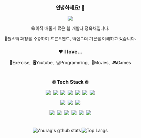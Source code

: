 <div align="center">
<h3> 안녕하세요! 👋</h3>
<p>
  <a href="https://nsw99.modoo.at/" target="_blank"><img src="https://img.shields.io/badge/PORTFOLIO-13AFF0?style=flat&logo=4chan&logoColor=white"/></a>
<!--   <img src="https://img.shields.io/badge/{내용}-{배경 색깔}?style={스타일}&logo={로고이름}&logoColor={로고 색깔}"/> -->
  
</p>
<p>😆아직 배울게 많은 웹 개발자 정욱채입니다.</p>
<p>💼풀스택 과정을 수강하여 프론트엔드, 백엔드의 기본을 이해하고 있습니다.</p>

 
<h3>❤️ I love...</h3>
<p>💪Exercise,&nbsp;&nbsp;🖥Youtube,&nbsp;&nbsp;💻Programming,&nbsp;&nbsp;🎥Movies,&nbsp;&nbsp;🎮Games</p>
  
#
<h3>🔥 Tech Stack 🔥</h3>
<p><img src="https://img.shields.io/badge/HTML5-E34F26?style=flat&logo=html5&logoColor=white"/>&nbsp;&nbsp;<img src="https://img.shields.io/badge/CSS3-1572B6?style=flat&logo=css3&logoColor=white"/>&nbsp;&nbsp;<img src="https://img.shields.io/badge/Scss-green?style=flat&logo=Sass&logoColor=CC6699"/>&nbsp;&nbsp;<img src="https://img.shields.io/badge/JavaScript-gray?style=flat&logo=JavaScript&logoColor=F7DF1E"/>&nbsp;&nbsp;<img src="https://img.shields.io/badge/React-white?style=flat&logo=React&logoColor=61DAFB"/>&nbsp;&nbsp;<img src="https://img.shields.io/badge/TypeScript-3178C6?style=flat&logo=TypeScript&logoColor=white"/>&nbsp;&nbsp;<img src="https://img.shields.io/badge/Redux-pink?style=flat&logo=Redux&logoColor=764ABC"/></p>

<p><img src="https://img.shields.io/badge/Node.js-c2c5c5?style=flat&logo=Node.js&logoColor=339933"/>&nbsp;&nbsp;<img src="https://img.shields.io/badge/MySQL-f1d8d9?style=flat&logo=MySQL&logoColor=4479A1"/>&nbsp;&nbsp;<img src="https://img.shields.io/badge/Bootstrap-yellow?style=flat&logo=Bootstrap&logoColor=7952B3"/></p>

<p><img src="https://img.shields.io/badge/Notion-b4f5bd?style=flat&logo=Notion&logoColor=black"/>&nbsp;&nbsp;<img src="https://img.shields.io/badge/GitHub-gray?style=flat&logo=GitHub&logoColor=black"/>&nbsp;&nbsp;<img src="https://img.shields.io/badge/Git-blue?style=flat&logo=Git&logoColor=F05032"/>&nbsp;&nbsp;<img src="https://img.shields.io/badge/Bitbucket-white?style=flat&logo=Bitbucket&logoColor=0052CC"/>&nbsp;&nbsp;<img src="https://img.shields.io/badge/Confluence-gray?style=flat&logo=Confluence&logoColor=172B4D"/>&nbsp;&nbsp;<img src="https://img.shields.io/badge/Jira-green?style=flat&logo=Jira&logoColor=0052CC"/></p>
  
#
![Anurag's github stats](https://github-readme-stats.vercel.app/api?username=6810779s&show_icons=true&theme=tokyonight)
![Top Langs](https://github-readme-stats.vercel.app/api/top-langs/?username=6810779s&layout=compact&theme=tokyonight)

</div>
